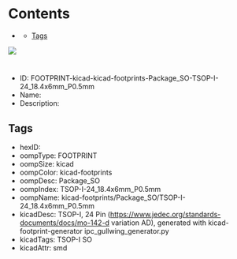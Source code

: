 



Contents
========

* [](#)
	* [Tags](#tags)
  
![][im]
# 

- ID: FOOTPRINT-kicad-kicad-footprints-Package_SO-TSOP-I-24_18.4x6mm_P0.5mm
- Name: 
- Description: 

## Tags

- hexID: 
- oompType: FOOTPRINT
- oompSize: kicad
- oompColor: kicad-footprints
- oompDesc: Package_SO
- oompIndex: TSOP-I-24_18.4x6mm_P0.5mm
- oompName: kicad-footprints/Package_SO/TSOP-I-24_18.4x6mm_P0.5mm
- kicadDesc: TSOP-I, 24 Pin (https://www.jedec.org/standards-documents/docs/mo-142-d variation AD), generated with kicad-footprint-generator ipc_gullwing_generator.py
- kicadTags: TSOP-I SO
- kicadAttr: smd



[im]: image.png
